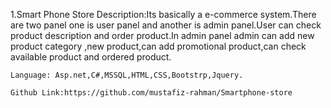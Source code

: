 1.Smart Phone Store
	Description:Its basically a e-commerce system.There are two panel one is user panel and another is admin  	panel.User can check product description and order product.In admin panel  admin can add new product  	category ,new product,can add promotional product,can check available product and ordered product.

	Language: Asp.net,C#,MSSQL,HTML,CSS,Bootstrp,Jquery.
	
	Github Link:https://github.com/mustafiz-rahman/Smartphone-store
